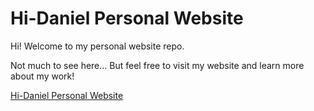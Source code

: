 # Hi-Daniel Personal Website

Hi! Welcome to my personal website repo.

Not much to see here... 
But feel free to visit my website and learn more about my work!

[Hi-Daniel Personal Website](https://hi-daniel.github.io)
